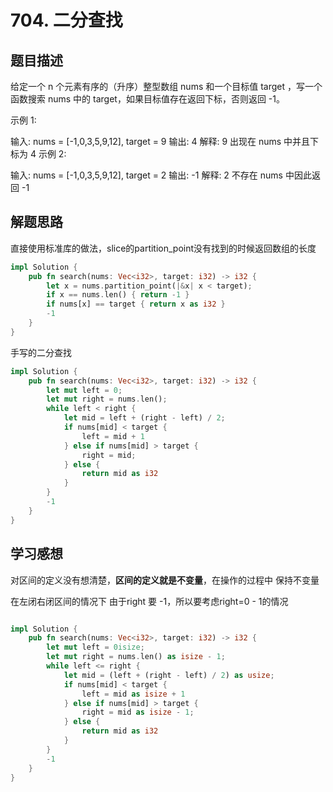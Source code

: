 # 704. 二分查找

## 题目描述

给定一个 n 个元素有序的（升序）整型数组 nums 和一个目标值 target  ，写一个函数搜索 nums 中的 target，如果目标值存在返回下标，否则返回 -1。


示例 1:

输入: nums = [-1,0,3,5,9,12], target = 9
输出: 4
解释: 9 出现在 nums 中并且下标为 4
示例 2:

输入: nums = [-1,0,3,5,9,12], target = 2
输出: -1
解释: 2 不存在 nums 中因此返回 -1
 

## 解题思路

直接使用标准库的做法，slice的partition_point没有找到的时候返回数组的长度

```rust
impl Solution {
    pub fn search(nums: Vec<i32>, target: i32) -> i32 {
        let x = nums.partition_point(|&x| x < target);
        if x == nums.len() { return -1 }
        if nums[x] == target { return x as i32 }
        -1
    }
}
```

手写的二分查找

```rust
impl Solution {
    pub fn search(nums: Vec<i32>, target: i32) -> i32 {
        let mut left = 0;
        let mut right = nums.len();
        while left < right {
            let mid = left + (right - left) / 2;
            if nums[mid] < target {
                left = mid + 1
            } else if nums[mid] > target {
                right = mid;
            } else {
                return mid as i32
            }
        }
        -1
    }
}
```


## 学习感想

对区间的定义没有想清楚，**区间的定义就是不变量**，在操作的过程中 保持不变量

在左闭右闭区间的情况下 由于right 要 -1，所以要考虑right=0 - 1的情况

```rust

impl Solution {
    pub fn search(nums: Vec<i32>, target: i32) -> i32 {
        let mut left = 0isize;
        let mut right = nums.len() as isize - 1;
        while left <= right {
            let mid = (left + (right - left) / 2) as usize;
            if nums[mid] < target {
                left = mid as isize + 1
            } else if nums[mid] > target {
                right = mid as isize - 1;
            } else {
                return mid as i32
            }
        }
        -1
    }
}
```

